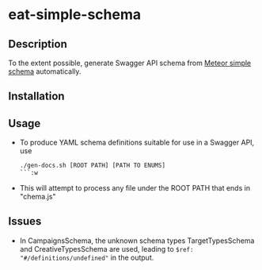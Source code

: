 # eat-simple-schema

## Description
To the extent possible, generate Swagger API schema from [Meteor simple schema](https://github.com/aldeed/meteor-simple-schema) automatically.

## Installation

## Usage
- To produce YAML schema definitions suitable for use in a Swagger API, use
  ```bash
  ./gen-docs.sh [ROOT PATH] [PATH TO ENUMS]
  ```:w
- This will attempt to process any file under the ROOT PATH that ends in "chema.js"

## Issues
- In CampaignsSchema, the unknown schema types TargetTypesSchema and CreativeTypesSchema are used, leading to `$ref: "#/definitions/undefined"` in the output.
